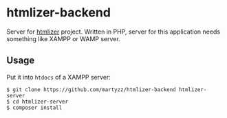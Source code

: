# htmlizer-backend

Server for [htmlizer](https://github.com/martyzz/htmlizer) project. Written in PHP, server for this application needs something like XAMPP or WAMP server.

## Usage

Put it into ``htdocs`` of a XAMPP server:

```
$ git clone https://github.com/martyzz/htmlizer-backend htmlizer-server
$ cd htmlizer-server
$ composer install
```